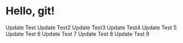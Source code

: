 # Hello, git!
Update Test
Update Test2
Update Test3
Update Test4
Update Test 5
Update Test 6
Update Test 7
Update Test 8
Update Test 9

